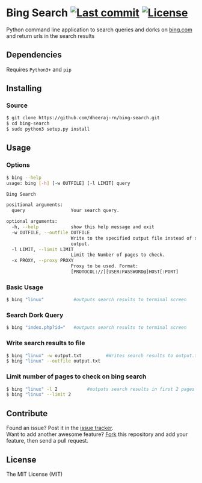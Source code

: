 # Bing Search [![Last commit](https://img.shields.io/github/last-commit/dheeraj-rn/bing-search.svg)](https://github.com/dheeraj-rn/bing-search/commits/master) [![License](https://img.shields.io/github/license/dheeraj-rn/bing-search.svg)](https://github.com/dheeraj-rn/bing-search/blob/master/LICENSE.md)
Python command line application to search queries and dorks on [bing.com](https://www.bing.com/) and return urls in the search results
## Dependencies  

Requires `Python3+` and `pip`

## Installing

### Source
```sh
$ git clone https://github.com/dheeraj-rn/bing-search.git
$ cd bing-search
$ sudo python3 setup.py install
```

## Usage
### Options
```sh
$ bing --help
usage: bing [-h] [-w OUTFILE] [-l LIMIT] query

Bing Search

positional arguments:
  query                 Your search query.

optional arguments:
  -h, --help            show this help message and exit
  -w OUTFILE, --outfile OUTFILE
                        Write to the specified output file instead of standard
                        output.
  -l LIMIT, --limit LIMIT
                        Limit the Number of pages to check.
  -x PROXY, --proxy PROXY
                        Proxy to be used. Format:
                        [PROTOCOL://][USER:PASSWORD@]HOST[:PORT]                      
```

### Basic Usage
```sh
$ bing "linux"           #outputs search results to terminal screen
```

### Search Dork Query
```sh
$ bing "index.php?id="   #outputs search results to terminal screen
```

### Write search results to file
```sh
$ bing "linux" -w output.txt         #Writes search results to output.txt
$ bing "linux" --outfile output.txt
```

### Limit number of pages to check on bing search
```sh
$ bing "linux" -l 2           #outputs search results in first 2 pages in bing search
$ bing "linux" --limit 2
```

## Contribute

Found an issue? Post it in the [issue tracker](https://github.com/dheeraj-rn/bing-search/issues). <br> 
Want to add another awesome feature? [Fork](https://github.com/dheeraj-rn/bing-search/fork) this repository and add your feature, then send a pull request.

## License
The MIT License (MIT)